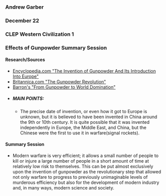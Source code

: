 ### Andrew Garber
### December 22
### CLEP Western Civilization 1
### Effects of Gunpowder Summary Session

#### Research/Sources
 - [Encyclopedia.com "The Invention of Gunpowder And Its Introduction Into Europe"](https://www.encyclopedia.com/science/encyclopedias-almanacs-transcripts-and-maps/invention-gunpowder-and-its-introduction-europe)
 - [Britannica.com "The Gunpowder Revolution"](https://www.britannica.com/technology/military-technology/The-gunpowder-revolution-c-1300-1650)
 - [Barron's "From Gunpowder to World Domination"](https://www.barrons.com/articles/from-gunpowder-to-world-domination-1453527156)
 - ##### MAIN POINTS:
    - The precise date of invention, or even how it got to Europe is unknown, but it is believed to have been invented in China around the 9th or 10th century. It is quite possible that it was invented independently in Europe, the Middle East, and China, but the Chinese were the first to use it in warfare(signal rockets). 


#### Summary Session
- Modern warfare is very efficient; it allows a small number of people to kill or injure a large number of people in a short amount of time at relatively low risk to themselves. This can be put almost exclusively upon the invention of gunpowder as the revolutionary step that allowed not only warfare to progress to previously unimaginable levels of murderous efficiency but also for the development of modern industry and, in many ways, modern science and society.
